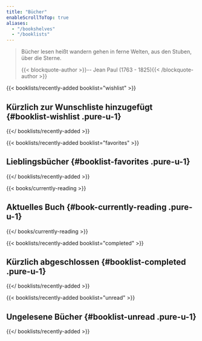 ```yaml
---
title: "Bücher"
enableScrollToTop: true
aliases:
  - "/bookshelves"
  - "/booklists"
---
```

> Bücher lesen heißt wandern gehen in ferne Welten, aus den Stuben, über die 
> Sterne.
> 
> {{< blockquote-author >}}-- Jean Paul (1763 - 1825){{< /blockquote-author >}}

{{< booklists/recently-added booklist="wishlist" >}}
## Kürzlich zur Wunsch&shy;liste hinzugefügt {#booklist-wishlist .pure-u-1}
{{</ booklists/recently-added >}}

{{< booklists/recently-added booklist="favorites" >}}
## Lieblingsbücher {#booklist-favorites .pure-u-1}
{{</ booklists/recently-added >}}

{{< books/currently-reading >}}
## Aktuelles Buch {#book-currently-reading .pure-u-1}
{{</ books/currently-reading >}}

{{< booklists/recently-added booklist="completed" >}}
## Kürzlich abgeschlossen {#booklist-completed .pure-u-1}
{{</ booklists/recently-added >}}

{{< booklists/recently-added booklist="unread" >}}
## Ungelesene Bücher {#booklist-unread .pure-u-1}
{{</ booklists/recently-added >}}